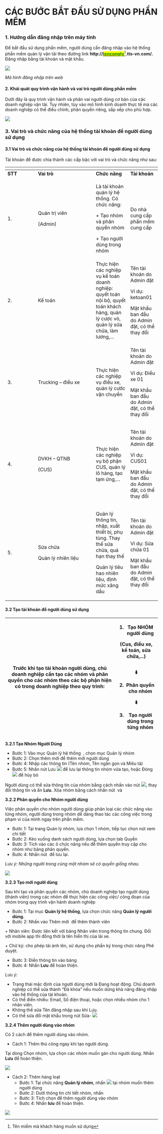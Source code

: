 # CÁC BƯỚC BẮT ĐẦU SỬ DỤNG PHẦN MỀM

### 1. **Hướng dẫn đăng nhập trên máy tính** <a href="#_1ci93xb" id="_1ci93xb"></a>

Để bắt đầu sử dụng phần mềm, người dùng cần đăng nhập vào hệ thống phần mềm quản lý vận tải theo đường link **http://**[<mark style="color:green;">**tencongty**</mark>](#user-content-fn-1)[^1]**.tts-vn.com/.** Đăng nhập bằng tài khoản và mật khẩu.

![](<../.gitbook/assets/0 (2).png>)

_Mà hình đăng nhập trên web_

#### **2. Khái quát quy trình vận hành và vai trò người dùng phần mềm**

Dưới đây là quy trình vận hành và phân vai người dùng cơ bản của các doanh nghiệp vận tải. Tuy nhiên, tùy vào mô hình kinh doanh thực tế mà các doanh nghiệp có thể điều chỉnh, phân quyền riêng, sắp xếp cho phù hợp.

![](<../.gitbook/assets/1 (1).png>)

### **3. Vai trò và chức năng của hệ thống tài khoản để người dùng sử dụng** <a href="#_2bn6wsx" id="_2bn6wsx"></a>

#### **3.1 Vai trò và chức năng của hệ thống tài khoản để người dùng sử dụng** <a href="#_qsh70q" id="_qsh70q"></a>

Tài khoản để được chia thành các cấp bậc với vai trò và chức năng như sau:

<table data-header-hidden data-full-width="true"><thead><tr><th width="84.5"></th><th width="175"></th><th></th><th></th></tr></thead><tbody><tr><td><strong>STT</strong></td><td><strong>Vai trò</strong></td><td><strong>Chức năng</strong></td><td><strong>Tài khoản</strong></td></tr><tr><td>1.</td><td><p>Quản trị viên</p><p>(Admin)</p></td><td><p>Là tài khoản quản lý hệ thống. Có chức năng:</p><p>+ Tạo nhóm và phân quyền nhóm</p><p>+ Tạo người dùng trong nhóm</p></td><td>Do nhà cung cấp phần mềm cung cấp</td></tr><tr><td>2.</td><td>Kế toán</td><td>Thực hiện các nghiệp vụ kế toán doanh nghiệp: quyết toán nội bộ, quyết toán khách hàng, quản lý cược vỏ, quản lý sửa chữa, làm lương,…</td><td><p>Tên tài khoản do Admin đặt</p><p>Ví dụ: ketoan01</p><p>Mật khẩu ban đầu do Admin đặt, có thể thay đổi</p></td></tr><tr><td>3.</td><td>Trucking – điều xe</td><td>Thực hiện các nghiệp vụ điều xe, quản lý cước vận chuyển</td><td><p>Tên tài khoản do Admin đặt</p><p>Ví dụ: Điều xe 01</p><p>Mật khẩu ban đầu do Admin đặt, có thể thay đổi</p></td></tr><tr><td>4.</td><td><p>DVKH – QTNB</p><p>(CUS)</p></td><td>Thực hiện các nghiệp vụ bộ phận CUS, quản lý lô hàng, tạo tạm ứng,…</td><td><p>Tên tài khoản do Admin đặt</p><p>Ví dụ: CUS01</p><p>Mật khẩu ban đầu do Admin đặt, có thể thay đổi</p></td></tr><tr><td>5.</td><td><p>Sửa chữa</p><p>Quản lý nhiên liệu</p></td><td><p>Quản lý thông tin, nhập, xuất thiết bị, phụ tùng. Thay thế sửa chữa, quá hạn thay thế</p><p>Quản lý tiêu hao nhiên liệu, định mức xăng dầu</p></td><td><p>Tên tài khoản do Admin đặt</p><p>Ví dụ: Sửa chữa 01</p><p>Mật khẩu ban đầu do Admin đặt, có thể thay đổi</p></td></tr></tbody></table>

#### **3.2 Tạo tài khoản để người dùng sử dụng** <a href="#_3as4poj" id="_3as4poj"></a>

| Trước khi tạo tài khoản người dùng, chủ doanh nghiệp cần tạo các nhóm và phân quyền cho các nhóm theo các bộ phận hiện có trong doanh nghiệp theo quy trình: | <ol><li>Tạo NHÓM người dùng</li></ol><p>(Cus, điều xe, kế toán, sửa chữa,...)</p><p><img src="../.gitbook/assets/2 (6).png" alt="" data-size="original"><img src="../.gitbook/assets/3 (6).png" alt="" data-size="original"></p><p>                               ⬇️</p><ol start="2"><li>Phân quyền cho nhóm</li></ol><p>                              ⬇️</p><ol start="3"><li>Tạo người dùng trong từng nhóm</li></ol> |
| ------------------------------------------------------------------------------------------------------------------------------------------------------------ | ------------------------------------------------------------------------------------------------------------------------------------------------------------------------------------------------------------------------------------------------------------------------------------------------------------------------------------------------------------------------------------------------------------------------ |

**3.2.1 Tạo Nhóm Người Dùng**

* Bước 1: Vào mục Quản lý hệ thống <img src="../.gitbook/assets/image (87).png" alt="" data-size="line">  , chọn mục Quản lý nhóm <img src="../.gitbook/assets/image (153).png" alt="" data-size="line">
* &#x20;Bước 2: Chọn thêm mới để thêm mới người dùng <img src="../.gitbook/assets/image (7).png" alt="" data-size="line">
* Bước 4: Nhập các thông tin (Tên nhóm, Tên ngắn gọn và Miêu tả)
* Bước 5: Nhấn nút Lưu ![](<../.gitbook/assets/image (11).png>) để lưu lại thông tin nhóm vừa tạo, hoặc Đóng ![](<../.gitbook/assets/image (154).png>) để hủy bỏ&#x20;

Người dùng có thể sửa thông tin của nhóm bằng cách nhấn vào nút ![](<../.gitbook/assets/9 (4).png>), thay đổi thông tin và ấn **Lưu.** Xóa nhóm bằng cách nhấn nút <img src="../.gitbook/assets/10 (5).png" alt="" data-size="line"> và <img src="../.gitbook/assets/image (10).png" alt="" data-size="line">

**3.2.2 Phân quyền cho Nhóm người dùng**

Việc phân quyền cho nhóm người dùng giúp phân loại các chức năng vào từng nhóm, người dùng trong nhóm dễ dàng thao tác các công việc trong phạm vi của mình ngay trên phần mềm.

* &#x20;Bước 1: Tại trang Quản lý nhóm, lựa chọn 1 nhóm, tiếp tục chọn nút xem chi tiết <img src="../.gitbook/assets/image (38).png" alt="" data-size="line">
* Bước 2: Kéo xuống danh sách người dùng, lựa chọn tab Quyền
* Bước 3: Tích vào các ô chức năng nếu để thêm quyền truy cập cho nhóm như bảng phân quyền.
* &#x20;Bước 4: Nhấn nút <img src="../.gitbook/assets/image (8).png" alt="" data-size="line"> để lưu lại.

_Lưu ý: Những người trong cùng một nhóm sẽ có quyền giống nhau._

![](<../.gitbook/assets/14 (3).png>)

**3.2.3 Tạo mới người dùng**

Sau khi tạo và phân quyền các nhóm, chủ doanh nghiệp tạo người dùng (thành viên) trong các nhóm để thực hiện các công việc/ công đoạn của nhóm trong quy trình vận hành doanh nghiệp

* Bước 1: Tại mục **Quản lý hệ thống**, lựa chọn chức năng **Quản lý người dùng.**
* Bước 2: Nhấn vào Thêm mới <img src="../.gitbook/assets/15 (4).png" alt="" data-size="original"> để thêm thành viên

\+ Nhân viên: Được liên kết với bảng Nhân viên trong thông tin chung. Đối với mobile app thì đồng thời là tên hiển thị của lái xe.

\+ Chữ ký: cho phép tải ảnh lên, sử dụng cho phần ký trong chức năng Phê duyệt.

* Bước 3: Điền thông tin vào bảng
* Bước 4: Nhấn **Lưu** để hoàn thiện.

_Lưu ý:_

* Trạng thái mặc định của người dùng mới là Đang hoạt động. Chủ doanh nghiệp có thể sửa thành “Đã khóa” nếu muốn dừng khả năng đăng nhập vào hệ thống của tài khoản.
* Có thể điền nhiều: Email, Số điện thoại, hoặc chọn nhiều nhóm cho 1 nhân viên.
* Không thể sửa Tên đăng nhập sau khi Lưu.
* Có thể sửa đổi mật khẩu trong nút Sửa- ![](<../.gitbook/assets/16 (4).png>)

**3.2.4  Thêm người dùng vào nhóm**

Có 2 cách để thêm người dùng vào nhóm.

* Cách 1: Thêm thủ công ngay khi tạo người dùng.

Tại dòng Chọn nhóm, lựa chọn các nhóm muốn gán cho người dùng. Nhấn **Lưu** để hoàn thiện.

![](<../.gitbook/assets/17 (2).png>)

* Cách 2: Thêm hàng loạt
  * Bước 1: Tại chức năng **Quản lý nhóm**, nhấn ![](<../.gitbook/assets/image (33).png>) tại nhóm muốn thêm người dùng
  * Bước 2: Dưới thông tin chi tiết nhóm, nhấn&#x20;
  * Bước 3: Tích chọn để thêm người dùng vào nhóm
  * Bước 4: Nhấn **lưu** để hoàn thiện.

![](<../.gitbook/assets/20 (2).png>)

[^1]: Tên miềm mà khách hàng muốn sử dụng
